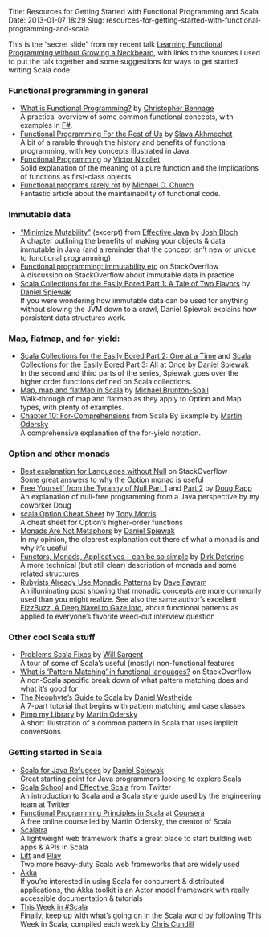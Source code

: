 Title: Resources for Getting Started with Functional Programming and Scala
Date: 2013-01-07 18:29
Slug: resources-for-getting-started-with-functional-programming-and-scala

This is the “secret slide” from my recent talk [Learning Functional
Programming without Growing a
Neckbeard](http://nerd.kelseyinnis.com/blog/2012/12/17/slides-from-learning-functional-programming-without-growing-a-neckbeard/),
with links to the sources I used to put the talk together and some
suggestions for ways to get started writing Scala code.

### Functional programming in general

- [What is Functional Programming?](http://devlicio.us/blogs/christopher_bennage/archive/2010/09/06/what-is-functional-programming.aspx) by [Christopher Bennage](http://dev.bennage.com/)<br/>A practical overview of some common functional concepts, with examples in [F\#](http://research.microsoft.com/en-us/um/cambridge/projects/fsharp/).
- [Functional Programming For the Rest of Us](http://www.defmacro.org/ramblings/fp.html) by [Slava Akhmechet](http://www.defmacro.org/)<br/>A bit of a ramble through the history and benefits of functional programming, with key concepts illustrated in Java.
- [Functional Programming](http://www.nicollet.net/2011/10/functional-programming/) by [Victor Nicollet](https://twitter.com/victorNicollet)<br/>Solid explanation of the meaning of a pure function and the implications of functions as first-class objects.
- [Functional programs rarely rot](http://michaelochurch.wordpress.com/2012/12/06/functional-programs-rarely-rot/) by [Michael O. Church](https://twitter.com/MichaelOChurch)<br/>Fantastic article about the maintainability of functional code.

### Immutable data

- [“Minimize Mutability”](http://books.google.com/books?id=ka2VUBqHiWkC&pg=PA73&lpg=PA73&dq=josh+bloch+minimize+mutability&source=bl&ots=yYHkLmq3PY&sig=d7x0vKiUo_ILrLgm69pNELnk4Ic&hl=en&sa=X&ei=T4PJULjQHYaKjAL624DADg&ved=0CDIQ6AEwAA#v=onepage&q=josh%20bloch%20minimize%20mutability&f=false) (excerpt) from [Effective Java](http://www.amazon.com/gp/product/B000WJOUPA/ref=as_li_qf_sp_asin_tl?ie=UTF8&tag=blogblogblo0c-20&linkCode=as2&camp=1789&creative=9325&creativeASIN=B000WJOUPA) by [Josh Bloch](https://twitter.com/joshbloch)<br/>A chapter outlining the benefits of making your objects & data immutable in Java (and a reminder that the concept isn’t new or unique to functional programming)
- [Functional programming: immutability etc](http://stackoverflow.com/questions/361066/functional-programming-immutability-etc) on StackOverflow<br/>A discussion on StackOverflow about immutable data in practice
- [Scala Collections for the Easily Bored Part 1: A Tale of Two Flavors](http://www.codecommit.com/blog/scala/scala-collections-for-the-easily-bored-part-1) by [Daniel Spiewak](https://twitter.com/djspiewak)<br/>If you were wondering how immutable data can be used for anything without slowing the JVM down to a crawl, Daniel Spiewak explains how persistent data structures work.

### Map, flatmap, and for-yield:

- [Scala Collections for the Easily Bored Part 2: One at a Time](http://www.codecommit.com/blog/scala/scala-collections-for-the-easily-bored-part-2) and [Scala Collections for the Easily Bored Part 3: All at Once](http://www.codecommit.com/blog/scala/scala-collections-for-the-easily-bored-part-3) by [Daniel Spiewak](https://twitter.com/djspiewak)<br/>In the second and third parts of the series, Spiewak goes over the higher order functions defined on Scala collections.
-   [Map, map and flatMap in Scala](http://www.brunton-spall.co.uk/post/2011/12/02/map-map-and-flatmap-in-scala/) by [Michael Brunton-Spall](https://twitter.com/bruntonspall)<br/>Walk-through of map and flatmap as they apply to Option and Map types, with plenty of examples.
-   [Chapter 10: For-Comprehensions](http://www.scala-lang.org/docu/files/ScalaByExample.pdf#page=85) from Scala By Example by [Martin Odersky](https://twitter.com/odersky)<br/>A comprehensive explanation of the for-yield notation.

### Option and other monads

- [Best explanation for Languages without Null](http://stackoverflow.com/questions/3989264/best-explanation-for-languages-without-null) on StackOverflow<br/>Some great answers to why the Option monad is useful
- [Free Yourself from the Tyranny of Null Part 1](https://blog.stackmob.com/2013/01/free-yourself-from-the-tyranny-of-null-part-1/) and [Part 2](https://blog.stackmob.com/2013/01/free-yourself-from-the-tyranny-of-null-part-2-why-weve-banned-null-in-our-codebase/) by [Doug Rapp](https://twitter.com/platykurtic)<br/>An explanation of null-free programming from a Java perspective by my coworker Doug
- [scala.Option Cheat Sheet](http://blog.tmorris.net/scalaoption-cheat-sheet/) by [Tony Morris](https://twitter.com/dibblego)<br/>A cheat sheet for Option’s higher-order functions
- [Monads Are Not Metaphors](http://www.codecommit.com/blog/ruby/monads-are-not-metaphors) by [Daniel Spiewak](https://twitter.com/djspiewak)<br/>In my opinion, the clearest explanation out there of what a monad is and why it’s useful
-   [Functors, Monads, Applicatives – can be so simple](http://thedet.wordpress.com/2012/04/28/functors-monads-applicatives-can-be-so-simple/) by [Dirk Detering](https://twitter.com/developmind)<br/>A more technical (but still clear) description of monads and some related structures
-   [Rubyists Already Use Monadic Patterns](http://dave.fayr.am/posts/2011-10-4-rubyists-already-use-monadic-patterns.html) by [Dave Fayram](https://twitter.com/KirinDave)<br/>An illuminating post showing that monadic concepts are more commonly used than you might realize. See also the same author’s excellent [FizzBuzz, A Deep Navel to Gaze Into](http://dave.fayr.am/posts/2012-10-4-finding-fizzbuzz.html), about functional patterns as applied to everyone’s favorite weed-out interview question

### Other cool Scala stuff

- [Problems Scala Fixes](http://tersesystems.com/2012/12/16/problems-scala-fixes) by [Will Sargent](https://twitter.com/will_sargent/)<br/>A tour of some of Scala’s useful (mostly) non-functional features
- [What is ‘Pattern Matching’ in functional languages?](http://stackoverflow.com/questions/2502354/what-is-pattern-matching-in-functional-languages) on StackOverflow<br/>A non-Scala specific break down of what pattern matching does and what it’s good for
-   [The Neophyte’s Guide to Scala](http://danielwestheide.com/blog/2012/11/21/the-neophytes-guide-to-scala-part-1-extractors.html) by [Daniel Westheide](https://twitter.com/kaffeecoder)<br/>A 7-part tutorial that begins with pattern matching and case classes
- [Pimp my Library](http://www.artima.com/weblogs/viewpost.jsp?thread=179766) by [Martin Odersky](https://twitter.com/odersky)<br/>A short illustration of a common pattern in Scala that uses implicit conversions

### Getting started in Scala

- [Scala for Java Refugees](http://www.codecommit.com/blog/scala/scala-for-java-refugees-part-1) by [Daniel Spiewak](https://twitter.com/djspiewak)<br/>Great starting point for Java programmers looking to explore Scala
- [Scala School](http://twitter.github.com/scala_school/) and [Effective Scala](http://twitter.github.com/effectivescala/) from Twitter<br/>An introduction to Scala and a Scala style guide used by the engineering team at Twitter
-  [Functional Programming Principles in Scala](https://www.coursera.org/course/progfun) at [Coursera](https://www.coursera.org/)<br/>A free online course led by Martin Odersky, the creator of Scala
-   [Scalatra](http://www.scalatra.org/)<br/>A lightweight web framework that’s a great place to start building web apps & APIs in Scala
- [Lift](http://liftweb.net/) and [Play](http://www.playframework.org/)<br/>Two more heavy-duty Scala web frameworks that are widely used
-   [Akka](http://akka.io/)<br/>If you’re interested in using Scala for concurrent & distributed applications, the Akka toolkit is an Actor model framework with really accessible documentation & tutorials
-  [This Week in
    \#Scala](http://www.cakesolutions.net/teamblogs/category/chrisc/)<br/>Finally, keep up with what’s going on in the Scala world by following This Week in Scala, compiled each week by [Chris Cundill](https://twitter.com/ChrisCundill)
